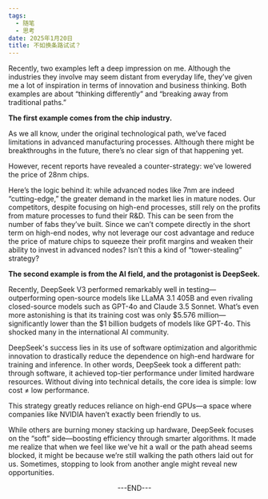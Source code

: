 ```yaml
---
tags:
  - 随笔
  - 思考
date: 2025年1月20日
title: 不如换条路试试？
---
```


Recently, two examples left a deep impression on me. Although the industries they involve may seem distant from everyday life, they’ve given me a lot of inspiration in terms of innovation and business thinking. Both examples are about “thinking differently” and “breaking away from traditional paths.”

**The first example comes from the chip industry.**

As we all know, under the original technological path, we’ve faced limitations in advanced manufacturing processes. Although there might be breakthroughs in the future, there’s no clear sign of that happening yet.

However, recent reports have revealed a counter-strategy: we’ve lowered the price of 28nm chips.

Here’s the logic behind it: while advanced nodes like 7nm are indeed “cutting-edge,” the greater demand in the market lies in mature nodes. Our competitors, despite focusing on high-end processes, still rely on the profits from mature processes to fund their R&D. This can be seen from the number of fabs they’ve built. Since we can’t compete directly in the short term on high-end nodes, why not leverage our cost advantage and reduce the price of mature chips to squeeze their profit margins and weaken their ability to invest in advanced nodes? Isn’t this a kind of “tower-stealing” strategy?

**The second example is from the AI field, and the protagonist is DeepSeek.**

Recently, DeepSeek V3 performed remarkably well in testing—outperforming open-source models like LLaMA 3.1 405B and even rivaling closed-source models such as GPT-4o and Claude 3.5 Sonnet. What’s even more astonishing is that its training cost was only $5.576 million—significantly lower than the $1 billion budgets of models like GPT-4o. This shocked many in the international AI community.

DeepSeek's success lies in its use of software optimization and algorithmic innovation to drastically reduce the dependence on high-end hardware for training and inference. In other words, DeepSeek took a different path: through software, it achieved top-tier performance under limited hardware resources. Without diving into technical details, the core idea is simple: low cost ≠ low performance.

This strategy greatly reduces reliance on high-end GPUs—a space where companies like NVIDIA haven’t exactly been friendly to us.

While others are burning money stacking up hardware, DeepSeek focuses on the “soft” side—boosting efficiency through smarter algorithms. It made me realize that when we feel like we’ve hit a wall or the path ahead seems blocked, it might be because we’re still walking the path others laid out for us. Sometimes, stopping to look from another angle might reveal new opportunities.

<center>---END---</center>
